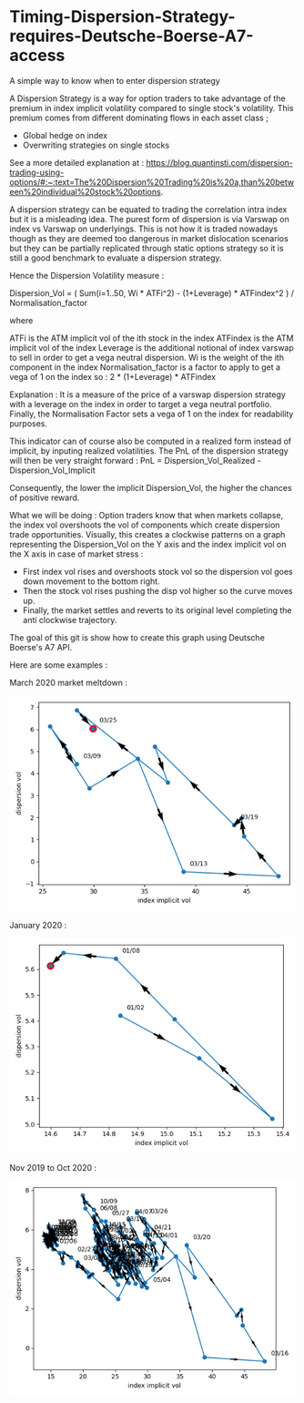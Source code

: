 # Timing-Dispersion-Strategy-requires-Deutsche-Boerse-A7-access
A simple way to know when to enter dispersion strategy

A Dispersion Strategy is a way for option traders to take advantage of the premium in index implicit volatility compared to single stock's volatility.
This premium comes from different dominating flows in each asset class ;
- Global hedge on index
- Overwriting strategies on single stocks

See a more detailed explanation at :
https://blog.quantinsti.com/dispersion-trading-using-options/#:~:text=The%20Dispersion%20Trading%20is%20a,than%20between%20individual%20stock%20options.

A dispersion strategy can be equated to trading the correlation intra index but it is a misleading idea.
The purest form of dispersion is via Varswap on index vs Varswap on underlyings.
This is not how it is traded nowadays though as they are deemed too dangerous in market dislocation scenarios but they can be partially replicated through static options strategy so it is still a good benchmark to evaluate a dispersion strategy.

Hence the Dispersion Volatility measure :

Dispersion_Vol = ( Sum(i=1..50, Wi * ATFi^2) - (1+Leverage) * ATFindex^2 ) / Normalisation_factor

where

ATFi is the ATM implicit vol of the ith stock in the index
ATFindex is the ATM implicit vol of the index
Leverage is the additional notional of index varswap to sell in order to get a vega neutral dispersion.
Wi is the weight of the ith component in the index
Normalisation_factor is a factor to apply to get a vega of 1 on the index so : 2 * (1+Leverage) * ATFindex


Explanation :
It is a measure of the price of a varswap dispersion strategy with a leverage on the index in order to target a vega neutral portfolio.
Finally, the Normalisation Factor sets a vega of 1 on the index for readability purposes.

This indicator can of course also be computed in a realized form instead of implicit, by inputing realized volatilities. 
The PnL of the dispersion strategy will then be very straight forward :
PnL = Dispersion_Vol_Realized - Dispersion_Vol_Implicit

Consequently, the lower the implicit Dispersion_Vol, the higher the chances of positive reward.


What we will be doing :
Option traders know that when markets collapse, the index vol overshoots the vol of components which create dispersion trade opportunities.
Visually, this creates a clockwise patterns on a graph representing the Dispersion_Vol on the Y axis and the index implicit vol on the X axis in case of market stress :
- First index vol rises and overshoots stock vol so the dispersion vol goes down movement to the bottom right.
- Then the stock vol rises pushing the disp vol higher so the curve moves up.
- Finally, the market settles and reverts to its original level completing the anti clockwise trajectory.

The goal of this git is show how to create this graph using Deutsche Boerse's A7 API.

Here are some examples :


March 2020 market meltdown :

![plot](./Graphs/myplot_March_2020.png)


January 2020 :

![plot](./Graphs/myplot_Jan_2020.png)


Nov 2019 to Oct 2020 :

![plot](./Graphs/myplot_Nov_2019_to_Oct_2020.png)
